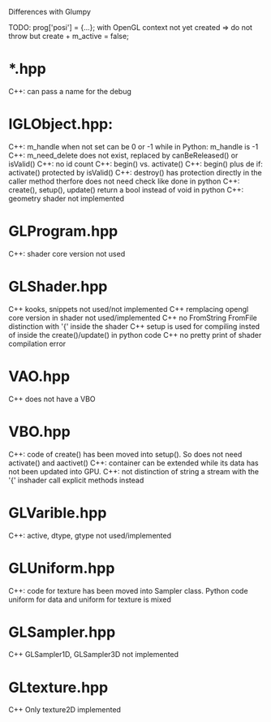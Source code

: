 Differences with Glumpy

TODO:
prog['posi'] = {...}; with OpenGL context not yet created => do not throw but create + m_active = false;

*.hpp
=====

C++: can pass a name for the debug

IGLObject.hpp:
==============

C++: m_handle when not set can be 0 or -1 while in Python: m_handle is -1
C++: m_need_delete does not exist, replaced by canBeReleased() or isValid()
C++: no id count
C++: begin() vs. activate()
C++: begin() plus de if: activate() protected by isValid()
C++: destroy() has protection directly in the caller method therfore does not need check like done in python
C++: create(), setup(), update() return a bool instead of void in python
C++: geometry shader not implemented

GLProgram.hpp
=============

C++: shader core version not used

GLShader.hpp
============

C++ kooks, snippets not used/not implemented
C++ remplacing opengl core version in shader not used/implemented
C++ no FromString FromFile distinction with '{' inside the shader
C++ setup is used for compiling insted of inside the create()/update() in python code
C++ no pretty print of shader compilation error

VAO.hpp
=======

C++ does not have a VBO

VBO.hpp
=======

C++: code of create() has been moved into setup(). So does not need activate() and aactivet()
C++: container can be extended while its data has not been updated into GPU.
C++: not distinction of string a stream with the '{' inshader call explicit methods instead


GLVarible.hpp
=============

C++: active, dtype, gtype not used/implemented

GLUniform.hpp
=============

C++: code for texture has been moved into Sampler class.
Python code uniform for data and uniform for texture is mixed

GLSampler.hpp
=============

C++ GLSampler1D, GLSampler3D not implemented

GLtexture.hpp
=============

C++ Only texture2D implemented

